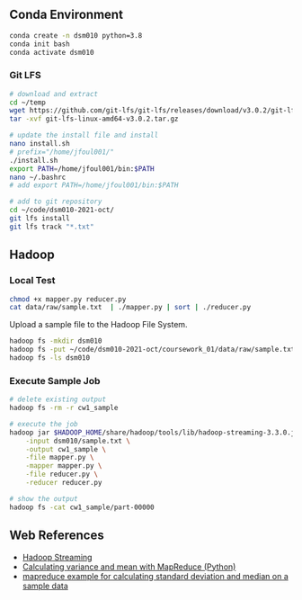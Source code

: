 ## Conda Environment

```bash
conda create -n dsm010 python=3.8
conda init bash
conda activate dsm010
```

### Git LFS

```bash
# download and extract
cd ~/temp
wget https://github.com/git-lfs/git-lfs/releases/download/v3.0.2/git-lfs-linux-amd64-v3.0.2.tar.gz
tar -xvf git-lfs-linux-amd64-v3.0.2.tar.gz

# update the install file and install
nano install.sh
# prefix="/home/jfoul001/"
./install.sh
export PATH=/home/jfoul001/bin:$PATH
nano ~/.bashrc
# add export PATH=/home/jfoul001/bin:$PATH

# add to git repository
cd ~/code/dsm010-2021-oct/
git lfs install
git lfs track "*.txt"
```

## Hadoop

### Local Test

```bash
chmod +x mapper.py reducer.py
cat data/raw/sample.txt  | ./mapper.py | sort | ./reducer.py
```

Upload a sample file to the Hadoop File System.

```bash
hadoop fs -mkdir dsm010
hadoop fs -put ~/code/dsm010-2021-oct/coursework_01/data/raw/sample.txt dsm010
hadoop fs -ls dsm010
```

### Execute Sample Job
```bash
# delete existing output
hadoop fs -rm -r cw1_sample

# execute the job
hadoop jar $HADOOP_HOME/share/hadoop/tools/lib/hadoop-streaming-3.3.0.jar \
    -input dsm010/sample.txt \
    -output cw1_sample \
    -file mapper.py \
    -mapper mapper.py \
    -file reducer.py \
    -reducer reducer.py

# show the output
hadoop fs -cat cw1_sample/part-00000
```

## Web References

- [Hadoop Streaming](https://hadoop.apache.org/docs/r1.2.1/streaming.html)
- [Calculating variance and mean with MapReduce (Python)](https://thedeadbeef.wordpress.com/2010/06/16/calculating-variance-and-mean-with-mapreduce-python/)
- [mapreduce example for calculating standard deviation and median on a sample data](https://timepasstechies.com/map-reduce-example-sd-median/)
